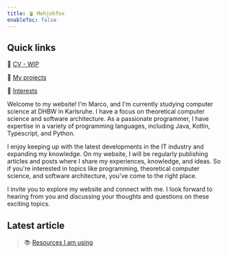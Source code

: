 ```yaml
---
title: 🪴 Mohjohfox
enableToc: false
---
```


## Quick links
🙇 [CV - WIP](notes/cv.md)

🔖 [My projects](notes/myprojects.md)

🗼 [Interests](notes/myinterest.md)

Welcome to my website! I'm Marco, and I'm currently studying computer science at DHBW in Karlsruhe. I have a focus on theoretical computer science and software architecture. As a passionate programmer, I have expertise in a variety of programming languages, including Java, Kotlin, Typescript, and Python.

I enjoy keeping up with the latest developments in the IT industry and expanding my knowledge. On my website, I will be regularly publishing articles and posts where I share my experiences, knowledge, and ideas. So if you're interested in topics like programming, theoretical computer science, and software architecture, you've come to the right place.

I invite you to explore my website and connect with me. I look forward to hearing from you and discussing your thoughts and questions on these exciting topics.

## Latest article
> 📚 [Resources I am using](notes/resources.md)
